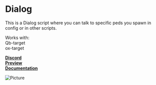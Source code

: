 
# Dialog

This is a Dialog script where you can talk to specific peds you spawn in config or in other scripts. <br>

Works with: <br>
Qb-target <br>
ox-target <br>

[**Discord**](https://discord.gg/peYKn8CxHG) <br>
[**Preview**](https://youtu.be/0JWGxLMnOic) <br>
[**Documentation**](https://st4lth.gitbook.io/st4lth/dialog) <br>

![Picture](https://i.imgur.com/4llTxBH.jpeg)

